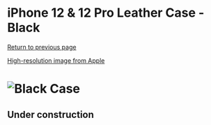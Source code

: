 # iPhone 12 & 12 Pro Leather Case - Black

[Return to previous page](/iphone_12)

[High-resolution image from Apple](https://store.storeimages.cdn-apple.com/8756/as-images.apple.com/is//MHKG3?wid=4500&hei=4500&fmt=png)

# ![Black Case](/everyphone/MHKG3.png)

## Under construction
